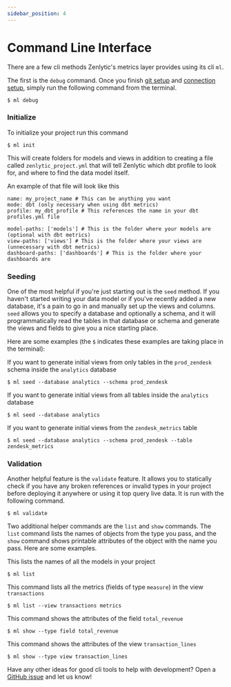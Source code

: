 ```yaml
---
sidebar_position: 4
---
```


# Command Line Interface

There are a few cli methods Zenlytic's metrics layer provides using its cli `ml`.

The first is the `debug` command. Once you finish [git setup](2_git.md) and [connection setup](3_database_connection.md), simply run the following command from the terminal.

```
$ ml debug
```

### Initialize

To initialize your project run this command

```
$ ml init
```

This will create folders for models and views in addition to creating a file called `zenlytic_project.yml` that will tell Zenlytic which dbt profile to look for, and where to find the data model itself.

An example of that file will look like this

```
name: my_project_name # This can be anything you want
mode: dbt (only necessary when using dbt metrics)
profile: my_dbt_profile # This references the name in your dbt profiles.yml file

model-paths: ['models'] # This is the folder where your models are (optional with dbt metrics)
view-paths: ['views'] # This is the folder where your views are (unnecessary with dbt metrics)
dashboard-paths: ['dashboards'] # This is the folder where your dashboards are

```


### Seeding 

One of the most helpful if you're just starting out is the `seed` method. If you haven't started writing your data model or if you've recently added a new database, it's a pain to go in and manually set up the views and columns. `seed` allows you to specify a database and optionally a schema, and it will programmatically read the tables in that database or schema and generate the views and fields to give you a nice starting place.

Here are some examples (the `$` indicates these examples are taking place in the terminal):

If you want to generate initial views from only tables in the `prod_zendesk` schema inside the `analytics` database

```
$ ml seed --database analytics --schema prod_zendesk
```


If you want to generate initial views from all tables inside the `analytics` database

```
$ ml seed --database analytics 
```

If you want to generate initial views from the `zendesk_metrics` table 

```
$ ml seed --database analytics --schema prod_zendesk --table zendesk_metrics
```


### Validation 

Another helpful feature is the `validate` feature. It allows you to statically check if you have any broken references or invalid types in your project before deploying it anywhere or using it top query live data. It is run with the following command.

```
$ ml validate
```

Two additional helper commands are the `list` and `show` commands. The `list` command lists the names of objects from the type you pass, and the `show` command shows printable attributes of the object with the name you pass. Here are some examples.

This lists the names of all the models in your project

```
$ ml list
```

This command lists all the metrics (fields of type `measure`) in the view `transactions`

```
$ ml list --view transactions metrics
```

This command shows the attributes of the field `total_revenue`

```
$ ml show --type field total_revenue
```

This command shows the attributes of the view `transaction_lines`

```
$ ml show --type view transaction_lines
```

Have any other ideas for good cli tools to help with development? Open a [GitHub issue](https://github.com/Zenlytic/metrics_layer/issues) and let us know!